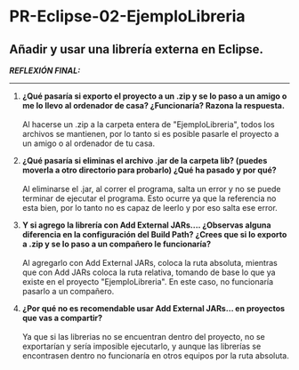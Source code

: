 # PR-Eclipse-02-EjemploLibreria
## Añadir y usar una librería externa en Eclipse.


***REFLEXIÓN FINAL:***

---

1. **¿Qué pasaría si exporto el proyecto a un .zip y se lo paso a un amigo o me lo llevo al ordenador de casa? ¿Funcionaría? Razona la respuesta.**<br/><br/>
Al hacerse un .zip a la carpeta entera de "EjemploLibreria", todos los archivos se mantienen, por lo tanto si es posible pasarle el proyecto a un amigo o al ordenador de tu casa.<br/>

2. **¿Qué pasaría si eliminas el archivo .jar de la carpeta lib? (puedes moverla a otro directorio para probarlo) ¿Qué ha pasado y por qué?**<br/><br/>
Al eliminarse el .jar, al correr el programa, salta un error y no se puede terminar de ejecutar el programa. Esto ocurre ya que la referencia no esta bien, por lo tanto no es capaz de leerlo y por eso salta ese error.<br/>

3. **Y si agrego la librería con Add External JARs.... ¿Observas alguna diferencia en la configuración del Build Path? ¿Crees que si lo exporto a .zip y se lo paso a un compañero le funcionaría?**<br/><br/>
Al agregarlo con Add External JARs, coloca la ruta absoluta, mientras que con Add JARs coloca la ruta relativa, tomando de base lo que ya existe en el proyecto "EjemploLibreria". En este caso, no funcionaría pasarlo a un compañero.

4. **¿Por qué no es recomendable usar Add External JARs… en proyectos que vas a compartir?**<br/><br/>
Ya que si las librerias no se encuentran dentro del proyecto, no se exportarían y sería imposible ejecutarlo, y aunque las librerías se encontrasen dentro no funcionaría en otros equipos por la ruta absoluta.<br/>
